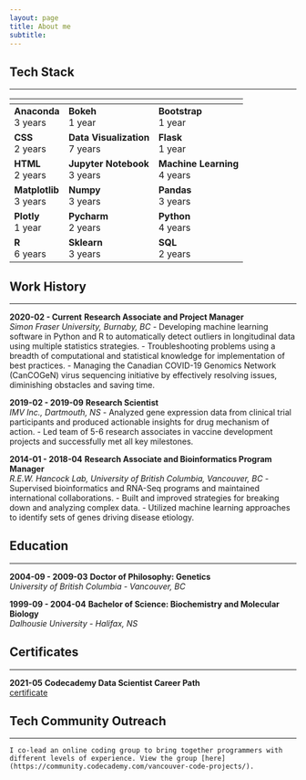 ```yaml
---
layout: page
title: About me
subtitle: 
---
```


## Tech Stack
---

| <!-- -->    | <!-- -->    | <!-- -->    |
|-------------|-------------|-------------|
|**Anaconda** <br> 3 years|**Bokeh** <br> 1 year|**Bootstrap** <br> 1 year|
|**CSS** <br> 2 years|**Data Visualization** <br> 7 years|**Flask** <br> 1 year|
|**HTML** <br> 2 years|**Jupyter Notebook** <br> 3 years|**Machine Learning** <br> 4 years|
|**Matplotlib** <br> 3 years|**Numpy** <br> 3 years|**Pandas** <br> 3 years|
|**Plotly** <br> 1 year|**Pycharm** <br> 2 years|**Python** <br> 4 years|
|**R** <br> 6 years|**Sklearn** <br> 3 years|**SQL** <br> 2 years|

## Work History
---

**2020-02 - Current**
    **Research Associate and Project Manager** <br>
    *Simon Fraser University, Burnaby, BC*
    - Developing machine learning software in Python and R to automatically detect outliers in longitudinal data using multiple statistics strategies.
    - Troubleshooting problems using a breadth of computational and statistical knowledge for implementation of best practices.
    - Managing the Canadian COVID-19 Genomics Network (CanCOGeN) virus sequencing initiative by effectively resolving issues, diminishing obstacles and saving time.

**2019-02 - 2019-09**
    **Research Scientist** <br>
    *IMV Inc., Dartmouth, NS*
    - Analyzed gene expression data from clinical trial participants and produced actionable insights for drug mechanism of action.
    - Led team of 5-6 research associates in vaccine development projects and successfully met all key milestones.

**2014-01 - 2018-04**
    **Research Associate and Bioinformatics Program Manager** <br>
    *R.E.W. Hancock Lab, University of British Columbia, Vancouver, BC*
    - Supervised bioinformatics and RNA-Seq programs and maintained international collaborations.
    - Built and improved strategies for breaking down and analyzing complex data.
    - Utilized machine learning approaches to identify sets of genes driving disease etiology.

## Education
---
**2004-09 - 2009-03**
    **Doctor of Philosophy: Genetics** <br>
    *University of British Columbia - Vancouver, BC*

**1999-09 - 2004-04**
    **Bachelor of Science: Biochemistry and Molecular Biology** <br>
    *Dalhousie University - Halifax, NS*

## Certificates
---
**2021-05**
    **Codecademy Data Scientist Career Path** <br>
    [certificate](https://www.linkedin.com/redir/redirect?url=https%3A%2F%2Fwww%2Ecodecademy%2Ecom%2Fprofiles%2FmakemyDNA%2Fcertificates%2F5b520caa1d176d21f5a65a61&urlhash=Hv13&trk=public_profile-settings_see-credential)

## Tech Community Outreach
---
    I co-lead an online coding group to bring together programmers with different levels of experience. View the group [here](https://community.codecademy.com/vancouver-code-projects/). 